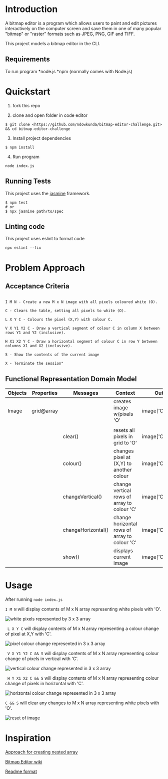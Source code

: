 # Introduction

A bitmap editor is a program which allows users to paint and edit pictures interactively on the computer screen and save them in one of many popular "bitmap" or "raster" formats such as JPEG, PNG, GIF and TIFF.

This project models a bitmap editor in the CLI.

## Requirements
To run program
*node.js
*npm (normally comes with Node.js)

# Quickstart
 1. fork this repo 

 2. clone and open folder in code editor
 ```
 $ git clone <https://github.com/ndowkunda/bitmap-editor-challenge.git> && cd bitmap-editor-challenge

 ```
 3. Install project dependencies
 ```
 $ npm install
 ```
 4. Run program
```
node index.js
```

## Running Tests
This project uses the [jasmine](https://jasmine.github.io/) framework. 
```
$ npm test
# or
$ npx jasmine path/to/spec
```

## Linting code
This project uses eslint to format code
```
npx eslint --fix
```
 
# Problem Approach 

## Acceptance Criteria

```

I M N - Create a new M x N image with all pixels coloured white (O).

C - Clears the table, setting all pixels to white (O).

L X Y C - Colours the pixel (X,Y) with colour C.

V X Y1 Y2 C - Draw a vertical segment of colour C in column X between rows Y1 and Y2 (inclusive).

H X1 X2 Y C - Draw a horizontal segment of colour C in row Y between columns X1 and X2 (inclusive).

S - Show the contents of the current image

X - Terminate the session"
```

## Functional Representation Domain Model

|Objects| Properties | Messages | Context | Output
|----------|-------------|---------------|---------|---------
|Image  |grid@array|             |creates image w/pixels 'O'           |image['O']@array 
|            |                   |                       |             |  
|            |                   |clear()      | resets all pixels in grid to 'O'            |image['O']@array
|            |          |colour() | changes pixel at (X,Y) to another colour            |image['C']@array        
|            |           |changeVertical() |change vertical rows of array to colour 'C' |image['C']@array      
|            |              |changeHorizontal() |change horizontal rows of array to colour 'C'|image['C']@array  
|            |               |show()  | displays current image            |image['C']@array  

# Usage
After running ``` node index.js ```

 ``` I M N ``` will display contents of M x N array representing white pixels with 'O'. 

 ![white pixels represented by 3 x 3 array](/media/BITMAP-USAGE-1.png)

``` L X Y C``` will display contents of M x N array representing a colour change of pixel at X,Y with 'C'. 

![pixel colour change represented in 3 x 3 array](/media/BITMAP-USAGE-2.png)

``` V X Y1 Y2 C && S``` will display contents of M x N array representing colour change of pixels in vertical with 'C'. 

![vertical colour change represented in 3 x 3 array](/media/BITMAP-USAGE-3.png)

``` H Y X1 X2 C && S``` will display contents of M x N array representing colour change of pixels in horizontal with 'C'. 

![horizontal colour change represented in 3 x 3 array](/media/BITMAP-USAGE-4.png)

``` C && S ``` will clear any changes to M x N array representing white pixels with 'O'. 

![reset of image](/media/BITMAP-USAGE-5.png)

# Inspiration

[Approach for creating nested array](https://github.com/digital-futures-academy/bitmap-editor-challenge/pull/1/commits/b4c3ca6f971adae674b4681d3d92433a83137c6a)

[Bitmap Editor wiki](https://graphics.fandom.com/wiki/Bitmap_graphics_editor)

[Readme format](https://rowanmanning.com/posts/writing-a-friendly-readme/)